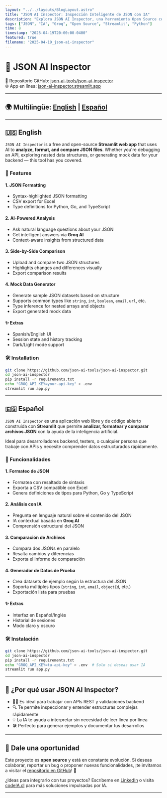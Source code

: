 ```yaml
---
layout: "../../layouts/BlogLayout.astro"
title: "JSON AI Inspector: Inspección Inteligente de JSON con IA"
description: "Explora JSON AI Inspector, una herramienta Open Source construida con Streamlit para analizar, comparar y generar datos JSON usando inteligencia artificial. Compatible con Python, Go y TypeScript."
tags: ["JSON", "IA", "Groq", "Open Source", "Streamlit", "Python"]
time: 8
timestamp: "2025-04-19T20:00:00-0400"
featured: true
filename: "2025-04-19_json-ai-inspector"
---
```


# 🧠 JSON AI Inspector

🔗 Repositorio GitHub: [json-ai-tools/json-ai-inspector](https://github.com/json-ai-tools/json-ai-inspector)  
🌐 App en línea: [json-ai-inspector.streamlit.app](https://json-ai-inspector.streamlit.app/)

---

## 🌍 Multilingüe: [English](#english) | [Español](#español)

---

<a name="english"></a>
## 🇺🇸 English

`JSON AI Inspector` is a free and open-source **Streamlit web app** that uses AI to **analyze, format, and compare JSON files**. Whether you're debugging an API, exploring nested data structures, or generating mock data for your backend — this tool has you covered.

### 🔧 Features

#### 1. JSON Formatting
- Syntax-highlighted JSON formatting
- CSV export for Excel
- Type definitions for Python, Go, and TypeScript

#### 2. AI-Powered Analysis
- Ask natural language questions about your JSON
- Get intelligent answers via **Groq AI**
- Context-aware insights from structured data

#### 3. Side-by-Side Comparison
- Upload and compare two JSON structures
- Highlights changes and differences visually
- Export comparison results

#### 4. Mock Data Generator
- Generate sample JSON datasets based on structure
- Supports common types like `string`, `int`, `boolean`, `email`, `url`, etc.
- Type inference for nested arrays and objects
- Export generated mock data

#### ✨ Extras
- Spanish/English UI
- Session state and history tracking
- Dark/Light mode support

### 🛠️ Installation

```bash
git clone https://github.com/json-ai-tools/json-ai-inspector.git
cd json-ai-inspector
pip install -r requirements.txt
echo "GROQ_API_KEY=your-api-key" > .env
streamlit run app.py
```

---

<a name="español"></a>
## 🇪🇸 Español

`JSON AI Inspector` es una aplicación web libre y de código abierto construida con **Streamlit** que permite **analizar, formatear y comparar archivos JSON** con la ayuda de la inteligencia artificial.

Ideal para desarrolladores backend, testers, o cualquier persona que trabaje con APIs y necesite comprender datos estructurados rápidamente.

### 🔧 Funcionalidades

#### 1. Formateo de JSON
- Formatea con resaltado de sintaxis
- Exporta a CSV compatible con Excel
- Genera definiciones de tipos para Python, Go y TypeScript

#### 2. Análisis con IA
- Pregunta en lenguaje natural sobre el contenido del JSON
- IA contextual basada en **Groq AI**
- Comprensión estructural del JSON

#### 3. Comparación de Archivos
- Compara dos JSONs en paralelo
- Resalta cambios y diferencias
- Exporta el informe de comparación

#### 4. Generador de Datos de Prueba
- Crea datasets de ejemplo según la estructura del JSON
- Soporta múltiples tipos (`string`, `int`, `email`, `objectId`, etc.)
- Exportación lista para pruebas

#### ✨ Extras
- Interfaz en Español/Inglés
- Historial de sesiones
- Modo claro y oscuro

### 🛠️ Instalación

```bash
git clone https://github.com/json-ai-tools/json-ai-inspector.git
cd json-ai-inspector
pip install -r requirements.txt
echo "GROQ_API_KEY=tu-api-key" > .env  # Solo si deseas usar IA
streamlit run app.py
```

---

## 🧪 ¿Por qué usar JSON AI Inspector?

- 🧑‍💻 Es ideal para trabajar con APIs REST y validaciones backend
- 🔍 Te permite inspeccionar y entender estructuras complejas rápidamente
- 💡 La IA te ayuda a interpretar sin necesidad de leer línea por línea
- 🛠️ Perfecto para generar ejemplos y documentar tus desarrollos

---

## 🚀 Dale una oportunidad

Este proyecto es **open source** y está en constante evolución. Si deseas colaborar, reportar un bug o proponer nuevas funcionalidades, ¡te invitamos a visitar el [repositorio en GitHub](https://github.com/json-ai-tools/json-ai-inspector)! 🌟

¿Ideas para integrarlo con tus proyectos? Escríbeme en [LinkedIn](https://www.linkedin.com/in/jaime-hernandez-dev/) o visita [codeIA.cl](https://codeia.cl) para más soluciones impulsadas por IA.

---

